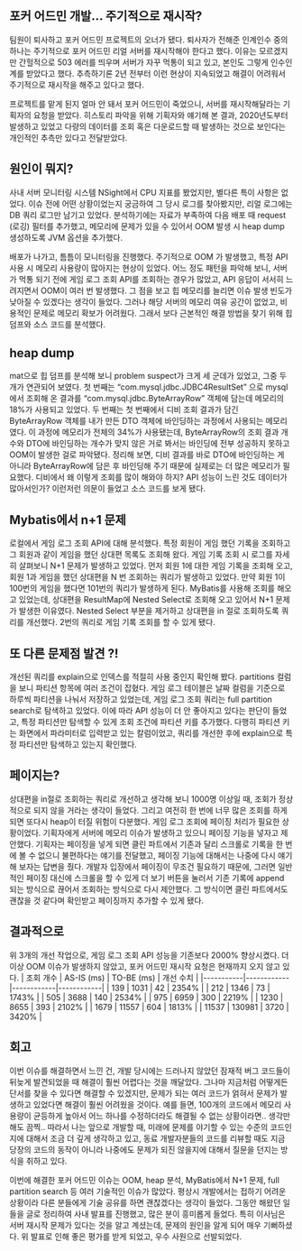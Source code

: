 ## 포커 어드민 개발… 주기적으로 재시작?
팀원이 퇴사하고 포커 어드민 프로젝트의 오너가 됐다.
퇴사자가 전해준 인계인수 중의 하나는 주기적으로 포커 어드민 리얼 서버를 재시작해야 한다고 했다. 이유는 모르겠지만 간헐적으로 503 에러를 띄우며 서버가 자꾸 먹통이 되고 있고, 본인도 그렇게 인수인계를 받았다고 했다. 추측하기론 2년 전부터 이런 현상이 지속되었고 해결이 어려워서 주기적으로 재시작을 해주고 있다고 했다.

프로젝트를 맡게 된지 얼마 안 돼서 포커 어드민이 죽었으니, 서버를 재시작해달라는 기획자의 요청을 받았다.
히스토리 파악을 위해 기획자와 얘기해 본 결과, 2020년도부터 발생하고 있었고 다량의 데이터를 조회 혹은 다운로드할 때 발생하는 것으로 보인다는 개인적인 추측만 있다고 전달받았다. 

## 원인이 뭐지?
사내 서버 모니터링 시스템 NSight에서 CPU 지표를 봤었지만, 별다른 특이 사항은 없었다. 이슈 전에 어떤 상황이었는지 궁금하여 그 당시 로그를 찾아봤지만, 리얼 로그에는 DB 쿼리 로그만 남기고 있었다.
분석하기에는 자료가 부족하여 다음 배포 때 request (로깅) 필터를 추가했고, 메모리에 문제가 있을 수 있어서 OOM 발생 시 heap dump 생성하도록 JVM 옵션을 추가했다. 

배포가 나가고, 틈틈이 모니터링을 진행했다. 주기적으로 OOM 가 발생했고, 특정 API 사용 시 메모리 사용량이 많아지는 현상이 있었다. 어느 정도 패턴을 파악해 보니, 서버가 먹통 되기 전에 게임 로그 조회 API를 조회하는 경우가 많았고, API 응답이 서서히 느려지면서 OOM이 여러 번 발생했다. 그 점을 보고 힙 메모리를 늘리면 이슈 발생 빈도가 낮아질 수 있겠다는 생각이 들었다. 그러나 해당 서버의 메모리 여유 공간이 없었고, 비용적인 문제로 메모리 확보가 어려웠다. 그래서 보다 근본적인 해결 방법을 찾기 위해 힙 덤프와 소스 코드를 분석했다. 

## heap dump
mat으로 힙 덤프를 분석해 보니 problem suspect가 크게 세 군데가 있었고, 그중 두 개가 연관되어 보였다. 첫 번째는 “com.mysql.jdbc.JDBC4ResultSet” 으로 mysql에서 조회해 온 결과를 “com.mysql.jdbc.ByteArrayRow” 객체에 담는데 메모리의 18%가 사용되고 있었다.  두 번째는 첫 번째에서 디비 조회 결과가 담긴 ByteArrayRow 객체를 내가 만든 DTO 객체에 바인딩하는 과정에서 사용되는 메모리였다. 이 과정에 메모리가 전체의 34%가 사용됐는데, ByteArrayRow의 조회 결과 개수와 DTO에 바인딩하는 개수가 맞지 않은 거로 봐서는 바인딩에 전부 성공하지 못하고 OOM이 발생한 걸로 파악됐다. 정리해 보면, 디비 결과를 바로 DTO에 바인딩하는 게 아니라 ByteArrayRow에 담은 후 바인딩해 주기 때문에 실제로는 더 많은 메모리가 필요했다. 디비에서 왜 이렇게 조회를 많이 해와야 하지? API 성능이 느린 것도 데이터가 많아서인가? 이런저런 의문이 들었고 소스 코드를 보게 됐다. 


## Mybatis에서 n+1 문제
로컬에서 게임 로그 조회 API에 대해 분석했다. 특정 회원이 게임 했던 기록을 조회하고 그 회원과 같이 게임을 했던 상대편 목록도 조회해 왔다. 게임 기록 조회 시 로그를 자세히 살펴보니 N+1 문제가 발생하고 있었다. 먼저 회원 1에 대한 게임 기록을 조회해 오고, 회원 1과 게임을 했던 상대편을 N 번 조회하는 쿼리가 발생하고 있었다. 만약 회원 1이 100번의 게임을 했다면 101번의 쿼리가 발생하게 된다. MyBatis를 사용해 조회를 해오고 있었는데, 상대편을 ResultMap에 Nested Select로 조회해 오고 있어서 N+1 문제가 발생한 이유였다. Nested Select 부분을 제거하고 상대편을 in 절로 조회하도록 쿼리를 개선했다. 2번의 쿼리로 게임 기록 조회를 할 수 있게 됐다. 


## 또 다른 문제점 발견 ?!
개선된 쿼리를 explain으로 인덱스를 적절히 사용 중인지 확인해 봤다. partitions 컬럼을 보니 파티션 항목에 여러 조건이 잡혔다. 게임 로그 테이블은 날짜 컬럼을 기준으로 하루씩 파티션을 나눠서 저장하고 있었는데, 게임 로그 조회 쿼리는 full partition search로 탐색하고 있었다. 이에 따라 API 성능이 더 안 좋아지고 있다는 판단이 들었고, 특정 파티션만 탐색할 수 있게 조회 조건에 파티션 키를 추가했다. 다행히 파티션 키는 화면에서 파라미터로 입력받고 있는 칼럼이었고, 쿼리를 개선한 후에 explain으로 특정 파티션만 탐색하고 있는지 확인했다. 


## 페이지는?
상대편을 in절로 조회하는 쿼리로 개선하고 생각해 보니 1000명 이상일 때, 조회가 정상적으로 되지 않을 거라는 생각이 들었다. 그리고 여전히 한 번에 너무 많은 조회를 하게 되면 또다시 heap이 터질 위험이 다분했다. 게임 로그 조회에 페이징 처리가 필요한 상황이었다. 기획자에게 서버에 메모리 이슈가 발생하고 있으니 페이징 기능을 넣자고 제안했다. 기획자는 페이징을 넣게 되면 클린 파트에서 기존과 달리 스크롤로 기록을 한 번에 볼 수 없으니 불편하다는 얘기를 전달했고, 페이징 기능에 대해서는 나중에 다시 얘기해 보자는 답변을 줬다. 개발자 입장에서 페이징이 무조건 필요하기 때문에, 그러면 일반적인 페이징 대신에 스크롤을 할 수 있게 더 보기 버튼을 눌러서 기존 기록에 append 되는 방식으로 끊어서 조회하는 방식으로 다시 제안했다. 그 방식이면 클린 파트에서도 괜찮을 것 같다며 확인받고 페이징까지 추가할 수 있게 됐다.


## 결과적으로
위 3개의 개선 작업으로, 게임 로그 조회 API 성능을 기존보다 2000% 향상시켰다. 더 이상 OOM 이슈가 발생하지 않았고, 포커 어드민 재시작 요청은 현재까지 오지 않고 있다. 
| 조회 개수 | AS-IS (ms) | TO-BE (ms) | 개선 수치 |
|-----------|------------|------------|------------|
| 139       | 1031       | 42         | 2354%      |
| 212       | 1346       | 73         | 1743%      |
| 505       | 3688       | 140        | 2534%      |
| 975       | 6959       | 300        | 2219%      |
| 1230      | 8655       | 393        | 2102%      |
| 1679      | 11557      | 604        | 1813%      |
| 11537     | 130981     | 3720       | 3420%      |


## 회고 
이번 이슈를 해결하면서 느낀 건, 개발 당시에는 드러나지 않았던 잠재적 버그 코드들이 뒤늦게 발견되었을 때 해결이 훨씬 어렵다는 것을 깨달았다. 그나마 지금처럼 어떻게든 단서를 찾을 수 있다면 해결할 수 있겠지만, 문제가 되는 여러 코드가 얽혀서 문제가 발생하고 있었다면 해결이 훨씬 어려웠을 것이다. 예를 들면, 100개의 코드에서 메모리 사용량이 균등하게 높아서 어느 하나를 수정하더라도 해결될 수 없는 상황이라면.. 생각만 해도 끔찍..
따라서 나는 앞으로 개발할 때, 미래에 문제를 야기할 수 있는 수준의 코드인지에 대해서 조금 더 깊게 생각하고 있고, 동료 개발자분들의 코드를 리뷰할 때도 지금 당장의 코드의 동작이 아니라 나중에도 문제가 되진 않을지에 대해서 질문을 던지는 방식을 취하고 있다.

이번에 해결한 포커 어드민 이슈는 OOM, heap 분석, MyBatis에서 N+1 문제, full partition search 등 여러 기술적인 이슈가 많았다. 평상시 개발에서는 접하기 어려운 상황이라 다른 분들에게 기술 공유를 하면 괜찮겠다는 생각이 들었다. 그동안 해왔던 일들을 글로 정리하여 사내 발표를 진행했고, 많은 분이 흥미롭게 들었다. 특히 이사님은 서버 재시작 문제가 있다는 것을 알고 계셨는데, 문제의 원인을 알게 되어 매우 기뻐하셨다.
위 발표로 인해 좋은 평가를 받게 되었고, 우수 사원으로 선발되었다.